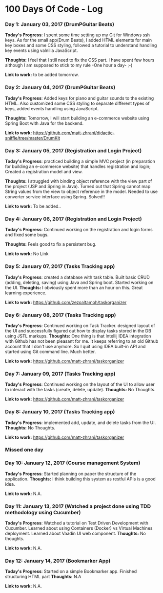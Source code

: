 # 100 Days Of Code - Log

### Day 1: January 03, 2017 (DrumPGuitar Beats)

**Today's Progress**: I spent some time setting up my Git for Windows ssh keys. As for the small app(Drum Beats), I added HTML elements for main key boxes and some CSS styling, followed a tutorial to understand handling key events using valnilla JavaScript.

**Thoughts:** I feel that I still need to fix the CSS part. I have spent few hours although I am supposed to stick to my rule -One hour a day- ;-)

**Link to work:** to be added tomorrow.


### Day 2: January 04, 2017 (DrumPGuitar Beats)

**Today's Progress**: Added keys for piano and guitar sounds to the existing HTML. Also customized some CSS styling to separate different types of keys, added events handling using JavaScript.

**Thoughts:** Tomorrow, I will start building an e-commerce website using Spring Boot with Java for the backend.

**Link to work:** https://github.com/matt-zhrani/didactic-sniffle/tree/master/DrumKit

### Day 3: January 05, 2017 (Registration and Login Project)

**Today's Progress**: practiced building a simple MVC project (in preparation for building an e-commerce website) that handles registration and login; Created a registration model and view.

**Thoughts:** I struggled with binding object reference with the view part of the project (JSP and Spring in Java). Turned out that Spring cannot map String values from the view to object reference in the model. Needed to use converter service interface using Spring. Solved!!

**Link to work:** To be added..

### Day 4: January 06, 2017 (Registration and Login Project)

**Today's Progress**:  Continued working on the registration and login forms and fixed some bugs.

**Thoughts:** Feels good to fix a persistent bug.

**Link to work:** No Link


### Day 5: January 07, 2017 (Tasks Tracking app)

**Today's Progress**:  created a database with task table. Built basic CRUD (adding, deleting, saving) using Java and Spring boot. Started working on the UI.
**Thoughts:** I obviously spent more than an hour on this. Great learning experience.

**Link to work:** https://github.com/zezoaltamoh/taskorganizer


### Day 6: January 08, 2017 (Tasks Tracking app)

**Today's Progress**: Continued working on Task Tracker. designed layout of the UI and successfully figured out how to display tasks stored in the DB using JSTL markups.
**Thoughts:** One thing is that Intellij IDEA integration with Github has not been pleasant for me. It keeps referring to an old Github account that I don't use anymore. So I quit using IDEA built-in API and started using Git command line. Much better.

**Link to work:** https://github.com/matt-zhrani/taskorganizer


### Day 7: January 09, 2017 (Tasks Tracking app)

**Today's Progress**: Continued working on the layout of the UI to allow user to interact with the tasks (create, delete, update).
**Thoughts:** No Thoughts.

**Link to work:** https://github.com/matt-zhrani/taskorganizer


### Day 8: January 10, 2017 (Tasks Tracking app)

**Today's Progress**: implemented add, update, and delete tasks from the UI.
**Thoughts:** No Thoughts.

**Link to work:** https://github.com/matt-zhrani/taskorganizer

### Missed one day

### Day 10: January 12, 2017 (Course management System)

**Today's Progress**: Started planning on paper the structure of the application.
**Thoughts:**  I think building this system as restful APIs is a good idea.

**Link to work:** N.A.

### Day 11: January 13, 2017 (Watched a project done using TDD methodology using Cucumber)

**Today's Progress**: Watched a tutorial on Test Driven Development with Cucumber.
                      Learned about using Containers (Docker) vs Virtual Machines deployment.
                      Learned about Vaadin UI web component.
**Thoughts:**  No thoughts.

**Link to work:** N.A.


### Day 12: January 14, 2017 (Bookmarker App)

**Today's Progress**: Started on a simple Bookmarker app. Finished structuring HTML part
**Thoughts:** N.A

**Link to work:** N.A.
